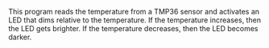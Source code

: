 This program reads the temperature from a TMP36 sensor and activates an LED that dims relative to the temperature. If the temperature increases, then the LED gets brighter. If the temperature decreases, then the LED becomes darker.
